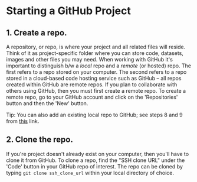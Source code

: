# **Starting a GitHub Project**

## 1. **Create a repo.**

A repository, or repo, is where your project and all related files will reside. Think of it as project-specific folder where you can store code, datasets, images and other files you may need. When working with GitHub it&#39;s important to distinguish b/w a _local_ repo and a _remote_ (or hosted) repo. The first refers to a repo stored on your computer. The second refers to a repo stored in a cloud-based code hosting service such as GitHub – all repos created within GitHub are remote repos. If you plan to collaborate with others using GitHub, then you must first create a remote repo. To create a remote repo, go to your GitHub account and click on the &#39;Repositories&#39; button and then the &#39;New&#39; button.

Tip: You can also add an existing local repo to GitHub; see steps 8 and 9 from [this](https://docs.github.com/en/github/importing-your-projects-to-github/adding-an-existing-project-to-github-using-the-command-line) link.

## 2. **Clone the repo.**

If you&#39;re project doesn&#39;t already exist on your computer, then you&#39;ll have to clone it from GitHub. To clone a repo, find the &quot;SSH clone URL&quot; under the &#39;Code&#39; button in your GitHub repo of interest. The repo can be cloned by typing `git clone ssh_clone_url` within your local directory of choice.
